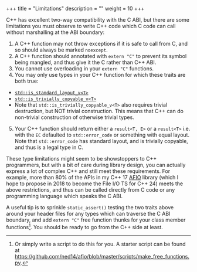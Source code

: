 +++
title = "Limitations"
description = ""
weight = 10
+++

C++ has excellent two-way compatibility with the C ABI, but there are some
limitations you must observe to write C++ code which C code can call without
marshalling at the ABI boundary:

1. A C++ function may not throw exceptions if it is safe to call from C, and
so should always be marked `noexcept`.
2. A C++ function should annotated with `extern "C"` to prevent its symbol
being mangled, and thus give it the C rather than C++ ABI.
3. You cannot use overloading in your `extern "C"` functions.
4. You may only use types in your C++ function for which these traits are both true:
  - [`std::is_standard_layout_v<T>`](http://en.cppreference.com/w/cpp/types/is_standard_layout)
  - [`std::is_trivially_copyable_v<T>`](http://en.cppreference.com/w/cpp/types/is_trivially_copyable)
  - Note that `std::is_trivially_copyable_v<T>` also requires trivial destruction, but NOT trivial construction.
This means that C++ can do non-trivial construction of otherwise trivial types.
5. Your C++ function should return either a `result<T, E>` or a `result<T>` i.e. with the `EC` defaulted
to `std::error_code` or something with equal layout. Note that `std::error_code`
has standard layout, and is trivially copyable, and thus is a legal type in C.

These type limitations might seem to be showstoppers to C++ programmers, but with a bit of
care during library design, you can actually express a lot of
complex C++ and still meet these requirements. For example, more than 80%
of the APIs in my C++ 17 [AFIO](https://ned14.github.io/afio/) library (which I hope to propose
in 2018 to become the File I/O TS for C++ 24) meets the above restrictions,
and thus can be called directly from C code or any programming language which
speaks the C ABI.

A useful tip is to sprinkle `static_assert()` testing the two traits above around your header files for any types which
can traverse the C ABI boundary, and add `extern "C"` free function thunks for your class
member functions[^1]. You should be ready to go from the C++ side at least.

[^1]: Or simply write a script to do this for you. A starter script can be found at https://github.com/ned14/afio/blob/master/scripts/make_free_functions.py.
